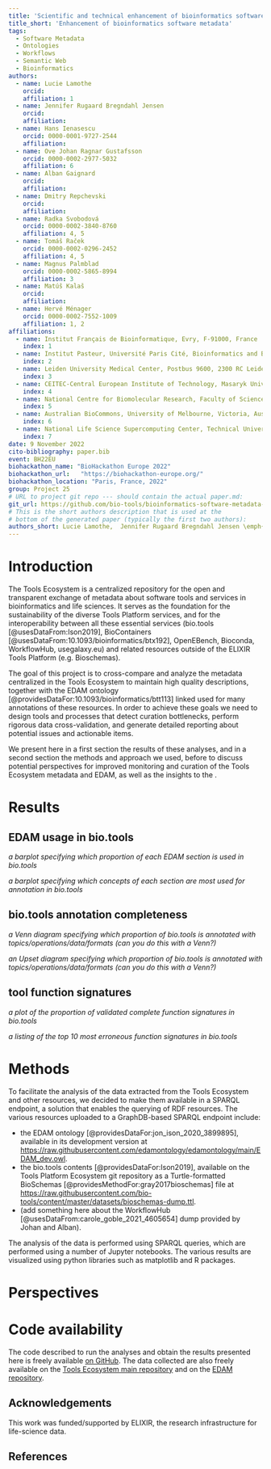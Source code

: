 ```yaml
---
title: 'Scientific and technical enhancement of bioinformatics software metadata using the Tools Ecosystem open infrastructure'
title_short: 'Enhancement of bioinformatics software metadata'
tags:
  - Software Metadata
  - Ontologies
  - Workflows
  - Semantic Web
  - Bioinformatics
authors:
  - name: Lucie Lamothe
    orcid: 
    affiliation: 1
  - name: Jennifer Rugaard Bregndahl Jensen
    orcid: 
    affiliation: 
  - name: Hans Ienasescu
    orcid: 0000-0001-9727-2544
    affiliation:
  - name: Ove Johan Ragnar Gustafsson
    orcid: 0000-0002-2977-5032
    affiliation: 6
  - name: Alban Gaignard
    orcid: 
    affiliation:
  - name: Dmitry Repchevski
    orcid: 
    affiliation:
  - name: Radka Svobodová
    orcid: 0000-0002-3840-8760
    affiliation: 4, 5
  - name: Tomáš Raček
    orcid: 0000-0002-0296-2452
    affiliation: 4, 5
  - name: Magnus Palmblad
    orcid: 0000-0002-5865-8994 
    affiliation: 3
  - name: Matúš Kalaš
    orcid: 
    affiliation:
  - name: Hervé Ménager
    orcid: 0000-0002-7552-1009
    affiliation: 1, 2
affiliations:
  - name: Institut Français de Bioinformatique, Evry, F-91000, France
    index: 1
  - name: Institut Pasteur, Université Paris Cité, Bioinformatics and Biostatistics Hub, F-75015 Paris, France
    index: 2
  - name: Leiden University Medical Center, Postbus 9600, 2300 RC Leiden, The Netherlands
    index: 3
  - name: CEITEC-Central European Institute of Technology, Masaryk University, Kamenice 5, 602 00, Brno, Czech Republic
    index: 4
  - name: National Centre for Biomolecular Research, Faculty of Science, Masaryk University, Kamenice 5, 625 00, Brno, Czech Republic
    index: 5
  - name: Australian BioCommons, University of Melbourne, Victoria, Australia
    index: 6
  - name: National Life Science Supercomputing Center, Technical University of Denmark, Denmark
    index: 7
date: 9 November 2022
cito-bibliography: paper.bib
event: BH22EU
biohackathon_name: "BioHackathon Europe 2022"
biohackathon_url:   "https://biohackathon-europe.org/"
biohackathon_location: "Paris, France, 2022"
group: Project 25
# URL to project git repo --- should contain the actual paper.md:
git_url: https://github.com/bio-tools/bioinformatics-software-metadata-enhancement
# This is the short authors description that is used at the
# bottom of the generated paper (typically the first two authors):
authors_short: Lucie Lamothe,  Jennifer Rugaard Bregndahl Jensen \emph{et al.}
---
```



# Introduction

The Tools Ecosystem is a centralized repository for the open and transparent exchange of metadata about software tools and services in bioinformatics and life sciences.
It serves as the foundation for the sustainability of the diverse Tools Platform services, and for the interoperability between all these essential services (bio.tools [@usesDataFrom:Ison2019], BioContainers [@usesDataFrom:10.1093/bioinformatics/btx192], OpenEBench, Bioconda, WorkflowHub, usegalaxy.eu) and related resources outside of the ELIXIR Tools Platform (e.g. Bioschemas).

The goal of this project is to cross-compare and analyze the metadata centralized in the Tools Ecosystem to maintain high quality descriptions, together with the EDAM ontology [@providesDataFor:10.1093/bioinformatics/btt113] linked used for many annotations of these resources. In order to achieve these goals we need to design tools and processes that detect curation bottlenecks, perform rigorous data cross-validation, and generate detailed reporting about potential issues and actionable items.

We present here in a first section the results of these analyses, and in a second section the methods and approach we used, before to discuss potential perspectives for improved monitoring and curation of the Tools Ecosystem metadata and EDAM, as well as the insights to the .

# Results

## EDAM usage in bio.tools

_a barplot specifying which proportion of each EDAM section is used in bio.tools_

_a barplot specifying which concepts of each section are most used for annotation in bio.tools_ 

## bio.tools annotation completeness

_a Venn diagram specifying which proportion of bio.tools is annotated with topics/operations/data/formats (can you do this with a Venn?)_

_an Upset diagram specifying which proportion of bio.tools is annotated with topics/operations/data/formats (can you do this with a Venn?)_

## tool function signatures

_a plot of the proportion of validated complete function signatures in bio.tools_

_a listing of the top 10 most erroneous function signatures in bio.tools_

# Methods

To facilitate the analysis of the data extracted from the Tools Ecosystem and other resources, we decided to make them available in a SPARQL endpoint, a solution that enables the querying of RDF resources. The various resources uploaded to a GraphDB-based SPARQL endpoint include:
- the EDAM ontology [@providesDataFor:jon_ison_2020_3899895], available in its development version at https://raw.githubusercontent.com/edamontology/edamontology/main/EDAM_dev.owl.
- the bio.tools contents [@providesDataFor:Ison2019], available on the Tools Platform Ecosystem git repository as a Turtle-formatted BioSchemas [@providesMethodFor:gray2017bioschemas] file at https://raw.githubusercontent.com/bio-tools/content/master/datasets/bioschemas-dump.ttl.
- (add something here about the WorkflowHub [@usesDataFrom:carole_goble_2021_4605654] dump provided by Johan and Alban).

The analysis of the data is performed using SPARQL queries, which are performed using a number of Jupyter notebooks. The various results are visualized using python libraries such as matplotlib and R packages.

# Perspectives

# Code availability

The code described to run the analyses and obtain the results presented here is freely available [on GitHub](https://github.com/bio-tools/biohackathon2022). The data collected are also freely available on the [Tools Ecosystem main repository](https://github.com/bio-tools/content/) and on the [EDAM repository](https://github.com/edamontology/edamontology/).

## Acknowledgements
This work was funded/supported by ELIXIR, the research infrastructure for life-science data.

## References
